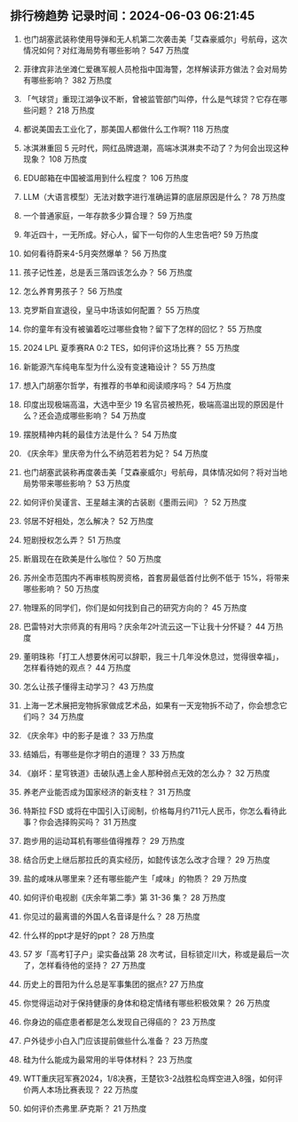 
## 排行榜趋势 记录时间：2024-06-03 06:21:45
  
  1. 也门胡塞武装称使用导弹和无人机第二次袭击美「艾森豪威尔」号航母，这次情况如何？对红海局势有哪些影响？ 547 万热度
    
  2. 菲律宾非法坐滩仁爱礁军舰人员枪指中国海警，怎样解读菲方做法？会对局势有哪些影响？ 382 万热度
    
  3. 「气球贷」重现江湖争议不断，曾被监管部门叫停，什么是气球贷？它存在哪些问题？ 218 万热度
    
  4. 都说美国去工业化了，那美国人都做什么工作啊? 118 万热度
    
  5. 冰淇淋重回 5 元时代，网红品牌退潮，高端冰淇淋卖不动了？为何会出现这种现象？ 108 万热度
    
  6. EDU邮箱在中国被滥用到什么程度？ 106 万热度
    
  7. LLM（大语言模型）无法对数字进行准确运算的底层原因是什么？ 78 万热度
    
  8. 一个普通家庭，一年存款多少算合理？ 59 万热度
    
  9. 年近四十，一无所成。好心人，留下一句你的人生忠告吧? 59 万热度
    
  10. 如何看待蔚来4-5月突然爆单？ 56 万热度
    
  11. 孩子记性差，总是丢三落四该怎么办？ 56 万热度
    
  12. 怎么养育男孩子？ 56 万热度
    
  13. 克罗斯自宣退役，皇马中场该如何配置？ 55 万热度
    
  14. 你的童年有没有被骗着吃过哪些食物？留下了怎样的回忆？ 55 万热度
    
  15. 2024 LPL 夏季赛RA 0:2 TES，如何评价这场比赛？ 55 万热度
    
  16. 新能源汽车纯电车型为什么没有变速箱设计？ 55 万热度
    
  17. 想入门胡塞尔哲学，有推荐的书单和阅读顺序吗？ 54 万热度
    
  18. 印度出现极端高温，大选中至少 19 名官员被热死，极端高温出现的原因是什么？还会造成哪些影响？ 54 万热度
    
  19. 摆脱精神内耗的最佳方法是什么？ 54 万热度
    
  20. 《庆余年》里庆帝为什么不纳范若若为妃？ 54 万热度
    
  21. 也门胡塞武装称再度袭击美「艾森豪威尔」号航母，具体情况如何？将对当地局势带来哪些影响？ 53 万热度
    
  22. 如何评价吴谨言、王星越主演的古装剧《墨雨云间》？ 52 万热度
    
  23. 邻居不好相处，怎么解决？ 52 万热度
    
  24. 短剧授权怎么弄？ 51 万热度
    
  25. 断眉现在在欧美是什么咖位？ 50 万热度
    
  26. 苏州全市范围内不再审核购房资格，首套房最低首付比例不低于 15%，将带来哪些影响？ 50 万热度
    
  27. 物理系的同学们，你们是如何找到自己的研究方向的？ 45 万热度
    
  28. 巴雷特对大宗师真的有用吗？庆余年2叶流云这一下让我十分怀疑？ 44 万热度
    
  29. 董明珠称「打工人想要休闲可以辞职，我三十几年没休息过，觉得很幸福」，怎样看待她的观点？ 44 万热度
    
  30. 怎么让孩子懂得主动学习？ 43 万热度
    
  31. 上海一艺术展把宠物拆家做成艺术品，如果有一天宠物拆不动了，你会想念它们吗？ 34 万热度
    
  32. 《庆余年》中的影子是谁？ 33 万热度
    
  33. 结婚后，有哪些是你才明白的道理？ 33 万热度
    
  34. 《崩坏：星穹铁道》击破队遇上金人那种弱点无效的怎么办？ 32 万热度
    
  35. 养老产业能否成为国家经济的新支柱？ 31 万热度
    
  36. 特斯拉 FSD 或将在中国引入订阅制，价格每月约711元人民币，你怎么看待此事？你会选择购买吗？ 31 万热度
    
  37. 跑步用的运动耳机有哪些值得推荐？ 29 万热度
    
  38. 结合历史上继后那拉氏的真实经历，如懿传该怎么改才合理？ 29 万热度
    
  39. 盐的咸味从哪里来？还有哪些能产生「咸味」的物质？ 29 万热度
    
  40. 如何评价电视剧《庆余年第二季》第 31-36 集？ 28 万热度
    
  41. 你见过的最离谱的外国人名音译是什么？ 28 万热度
    
  42. 什么样的ppt才是好的ppt？ 28 万热度
    
  43. 57 岁「高考钉子户」梁实备战第 28 次考试，目标锁定川大，称或是最后一次了，怎样看待他的坚持？ 27 万热度
    
  44. 历史上的晋阳为什么总是军事集团的据点? 27 万热度
    
  45. 你觉得运动对于保持健康的身体和稳定情绪有哪些积极效果？ 26 万热度
    
  46. 你身边的癌症患者都是怎么发现自己得癌的？ 23 万热度
    
  47. 户外徒步小白入门应该提前做些什么准备？ 23 万热度
    
  48. 硅为什么能成为最常用的半导体材料？ 23 万热度
    
  49. WTT重庆冠军赛2024，1/8决赛，王楚钦3-2战胜松岛辉空进入8强，如何评价两人本场比赛表现？ 22 万热度
    
  50. 如何评价杰弗里.萨克斯？ 21 万热度
    